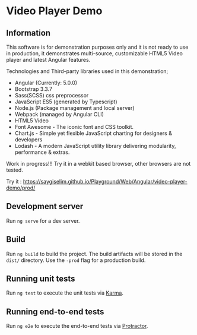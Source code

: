 # Video Player Demo

## Information
This software is for demonstration purposes only and it is not ready to use in production, it demonstrates multi-source, customizable HTML5 Video player and latest Angular features.

Technologies and Third-party libraries used in this demonstration;

- Angular (Currently: 5.0.0)
- Bootstrap 3.3.7
- Sass(SCSS) css preprocessor
- JavaScript ES5 (generated by Typescript)
- Node.js (Package management and local server)
- Webpack (managed by Angular CLI)
- HTML5 Video
- Font Awesome - The iconic font and CSS toolkit.
- Chart.js - Simple yet flexible JavaScript charting for designers & developers
- Lodash - A modern JavaScript utility library delivering modularity, performance & extras.

Work in progress!!! Try it in a webkit based browser, other browsers are not tested.

Try it : https://saygiselim.github.io/Playground/Web/Angular/video-player-demo/prod/

## Development server
Run `ng serve` for a dev server.

## Build
Run `ng build` to build the project. The build artifacts will be stored in the `dist/` directory. Use the `-prod` flag for a production build.

## Running unit tests
Run `ng test` to execute the unit tests via [Karma](https://karma-runner.github.io).

## Running end-to-end tests
Run `ng e2e` to execute the end-to-end tests via [Protractor](http://www.protractortest.org/).